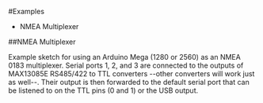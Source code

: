 #Examples

 * NMEA Multiplexer

##NMEA Multiplexer

Example sketch for using an Arduino Mega (1280 or 2560) as an NMEA 0183 
multiplexer.  Serial ports 1, 2, and 3  are connected to the outputs of 
MAX13085E RS485/422 to TTL converters --other converters will work just 
as well--. Their output is then forwarded to the default serial port 
that can be listened to on the TTL pins (0 and 1) or the USB output.


